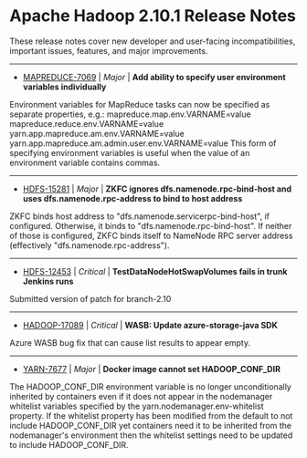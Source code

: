 
<!---
# Licensed to the Apache Software Foundation (ASF) under one
# or more contributor license agreements.  See the NOTICE file
# distributed with this work for additional information
# regarding copyright ownership.  The ASF licenses this file
# to you under the Apache License, Version 2.0 (the
# "License"); you may not use this file except in compliance
# with the License.  You may obtain a copy of the License at
#
#     http://www.apache.org/licenses/LICENSE-2.0
#
# Unless required by applicable law or agreed to in writing, software
# distributed under the License is distributed on an "AS IS" BASIS,
# WITHOUT WARRANTIES OR CONDITIONS OF ANY KIND, either express or implied.
# See the License for the specific language governing permissions and
# limitations under the License.
-->
# Apache Hadoop  2.10.1 Release Notes

These release notes cover new developer and user-facing incompatibilities, important issues, features, and major improvements.


---

* [MAPREDUCE-7069](https://issues.apache.org/jira/browse/MAPREDUCE-7069) | *Major* | **Add ability to specify user environment variables individually**

Environment variables for MapReduce tasks can now be specified as separate properties, e.g.:
mapreduce.map.env.VARNAME=value
mapreduce.reduce.env.VARNAME=value
yarn.app.mapreduce.am.env.VARNAME=value
yarn.app.mapreduce.am.admin.user.env.VARNAME=value
This form of specifying environment variables is useful when the value of an environment variable contains commas.


---

* [HDFS-15281](https://issues.apache.org/jira/browse/HDFS-15281) | *Major* | **ZKFC ignores dfs.namenode.rpc-bind-host and uses dfs.namenode.rpc-address to bind to host address**

ZKFC binds host address to "dfs.namenode.servicerpc-bind-host", if configured. Otherwise, it binds to "dfs.namenode.rpc-bind-host". If neither of those is configured, ZKFC binds itself to NameNode RPC server address (effectively "dfs.namenode.rpc-address").


---

* [HDFS-12453](https://issues.apache.org/jira/browse/HDFS-12453) | *Critical* | **TestDataNodeHotSwapVolumes fails in trunk Jenkins runs**

Submitted version of patch for branch-2.10


---

* [HADOOP-17089](https://issues.apache.org/jira/browse/HADOOP-17089) | *Critical* | **WASB: Update azure-storage-java SDK**

Azure WASB bug fix that can cause list results to appear empty.


---

* [YARN-7677](https://issues.apache.org/jira/browse/YARN-7677) | *Major* | **Docker image cannot set HADOOP\_CONF\_DIR**

The HADOOP\_CONF\_DIR environment variable is no longer unconditionally inherited by containers even if it does not appear in the nodemanager whitelist variables specified by the yarn.nodemanager.env-whitelist property. If the whitelist property has been modified from the default to not include HADOOP\_CONF\_DIR yet containers need it to be inherited from the nodemanager's environment then the whitelist settings need to be updated to include HADOOP\_CONF\_DIR.




